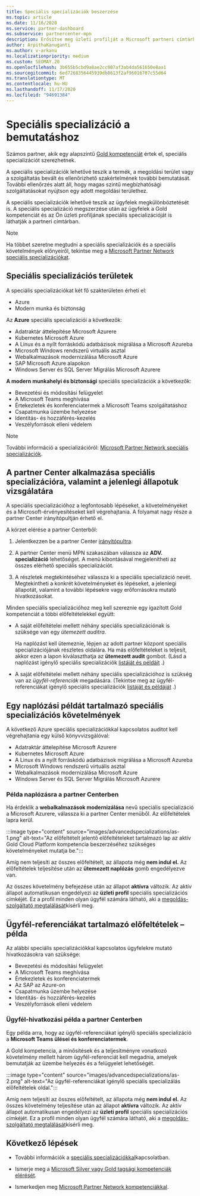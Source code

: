 ```yaml
---
title: Speciális specializációk beszerzése
ms.topic: article
ms.date: 11/16/2020
ms.service: partner-dashboard
ms.subservice: partnercenter-mpn
description: Erősítse meg üzleti profilját a Microsoft partneri címtárban. Ismerje meg, hogyan szerezhet fejlett specializációkat az arany-és ezüst-kompetenciával együtt.
author: ArpithaKanuganti
ms.author: v-arkanu
ms.localizationpriority: medium
ms.custom: SEOMAY.20
ms.openlocfilehash: 3b655b5cbd9a8ae2cc907af3ab4da561650e8aa1
ms.sourcegitcommit: 6ed7268356445939db8613f2af96016707c55d64
ms.translationtype: MT
ms.contentlocale: hu-HU
ms.lasthandoff: 11/17/2020
ms.locfileid: "94691384"
---
```

# <a name="earn-an-advanced-specialization-to-showcase-expertise"></a>Speciális specializáció a bemutatáshoz

Számos partner, akik egy alapszintű [Gold kompetenciát](learn-about-competencies.md) értek el, speciális specializációt szerezhetnek.

A speciális specializációk lehetővé teszik a termék, a megoldási terület vagy a szolgáltatás bevált és ellenőrizhető szakértelmének további bemutatását. További ellenőrzés alatt áll, hogy magas szintű megbízhatósági szolgáltatásokat nyújtson egy adott megoldási területhez.

A speciális specializációk lehetővé teszik az ügyfelek megkülönböztetését is. A speciális specializáció megszerzése után az ügyfelek a Gold kompetenciát és az Ön üzleti profiljának speciális specializációját is láthatják a partneri címtárban.

> [!NOTE]
> Ha többet szeretne megtudni a speciális specializációk és a speciális követelmények előnyeiről, tekintse meg a [Microsoft Partner Network speciális specializációkat](https://partner.microsoft.com/membership/advanced-specialization).

## <a name="advanced-specialization-areas"></a>Speciális specializációs területek

A speciális specializációkat két fő szakterületen érheti el:

- Azure
- Modern munka és biztonság

Az **Azure** speciális specializációi a következők:

- Adatraktár áttelepítése Microsoft Azurere
- Kubernetes Microsoft Azure
- A Linux és a nyílt forráskódú adatbázisok migrálása a Microsoft Azureba
- Microsoft Windows rendszerű virtuális asztal
- Webalkalmazások modernizálása Microsoft Azure
- SAP Microsoft Azure alapokon
- Windows Server és SQL Server Migrálás Microsoft Azurere
 
**A modern munkahelyi és biztonsági** speciális specializációk a következők:

- Bevezetési és módosítási felügyelet
- A Microsoft Teams meghívása
- Értekezletek és konferenciatermek a Microsoft Teams szolgáltatáshoz
- Csapatmunka üzembe helyezése
- Identitás- és hozzáférés-kezelés
- Veszélyforrások elleni védelem
 
> [!NOTE]
> További információ a specializációról: [Microsoft Partner Network speciális specializációk](https://partner.microsoft.com/membership/advanced-specialization).

## <a name="use-partner-center-to-apply-for-advanced-specializations-and-check-their-current-status"></a>A partner Center alkalmazása speciális specializációra, valamint a jelenlegi állapotuk vizsgálatára

A speciális specializációhoz a legfontosabb lépéseket, a követelményeket és a Microsoft-érvényesítéseket kell végrehajtania. A folyamat nagy része a partner Center irányítópultján érhető el.

A körzet elérése a partner Centerből:

1. Jelentkezzen be a partner Center [irányítópultra](https://partner.microsoft.com/dashboard/home).

2. A partner Center menü MPN szakaszában válassza az **ADV. specializáció** lehetőséget. A menü kibontásával megjelenítheti az összes elérhető speciális specializációt.

3. A részletek megtekintéséhez válassza ki a speciális specializáció nevét. Megtekintheti a konkrét követelményeket és lépéseket, a jelenlegi állapotát, valamint a további lépésekre vagy erőforrásokra mutató hivatkozásokat.

Minden speciális specializációhoz meg kell szereznie egy igazított Gold kompetenciát a többi előfeltételekkel együtt:

- A saját előfeltételei mellett néhány speciális specializációnak is szüksége van egy *ütemezett auditra*.

  Ha naplózást kell ütemeznie, lépjen az adott partner központ speciális specializációjának részletes oldalára. Ha más előfeltételeket is teljesít, akkor ezen a lapon kiválaszthatja az **ütemezett audit** gombot. (Lásd a naplózást igénylő speciális specializációk [listáját és példáit](advanced-specializations.md#advanced-specialization-requirements-that-include-an-audit---an-example) .)

- A saját előfeltételei mellett néhány speciális specializációhoz is szükség van az *ügyfél-referenciák* megadására. (Tekintse meg az ügyfél-referenciákat igénylő speciális specializációk [listáját és példáját](advanced-specializations.md#prerequisites-that-include-customer-references---an-example) .)

## <a name="advanced-specialization-requirements-that-include-an-audit---an-example"></a>Egy naplózási példát tartalmazó speciális specializációs követelmények

A következő Azure speciális specializációkkal kapcsolatos auditot kell végrehajtania egy külső könyvvizsgálóval:

- Adatraktár áttelepítése Microsoft Azurere
- Kubernetes Microsoft Azure
- A Linux és a nyílt forráskódú adatbázisok migrálása a Microsoft Azureba
- Microsoft Windows rendszerű virtuális asztal
- Webalkalmazások modernizálása Microsoft Azure
- Windows Server és SQL Server Migrálás Microsoft Azurere

### <a name="audit-example-in-partner-center"></a>Példa naplózásra a partner Centerben

Ha érdeklik a **webalkalmazások modernizálása** nevű speciális specializáció a Microsoft Azurere, válassza ki a partner Center menüből. Az előfeltételek lapra kerül.

:::image type="content" source="images/advancedspecializations/as-1.png" alt-text="Az előfeltételt jelentő előfeltételeket tartalmazó lap az aktív Gold Cloud Platform kompetencia beszerzéséhez szükséges követelményeket mutatja be.":::

Amíg nem teljesíti az összes előfeltételt, az állapota még **nem indul el.**
Az előfeltételek teljesítése után az **ütemezett naplózás** gomb engedélyezve van.

Az összes követelmény befejezése után az állapot **aktívra** változik. Az aktív állapot automatikusan engedélyezi az **üzleti profil** speciális specializációs címkéjét. Ez a profil minden olyan ügyfél számára látható, aki a [megoldás-szolgáltató megtalálását](https://www.microsoft.com/solution-providers/home)kísérli meg.

## <a name="prerequisites-that-include-customer-references---an-example"></a>Ügyfél-referenciákat tartalmazó előfeltételek – példa

Az alábbi speciális specializációkkal kapcsolatos ügyfelekre mutató hivatkozásokra van szüksége:


- Bevezetési és módosítási felügyelet
- A Microsoft Teams meghívása
- Értekezletek és konferenciatermek
- Az SAP az Azure-on
- Csapatmunka üzembe helyezése
- Identitás- és hozzáférés-kezelés
- Veszélyforrások elleni védelem

### <a name="customer-reference-example-in-partner-center"></a>Ügyfél-hivatkozási példa a partner Centerben

Egy példa arra, hogy az ügyfél-referenciákat igénylő speciális specializáció a **Microsoft Teams ülései és konferenciatermek**.

A Gold kompetencia, a minősítések és a teljesítményre vonatkozó követelmény mellett három ügyfél-referenciát kell megadnia, amelyek bemutatják az üzembe helyezés és a felügyelet lehetőségét.

:::image type="content" source="images/advancedspecializations/as-2.png" alt-text="Az ügyfél-referenciákat igénylő speciális specializálás előfeltételek oldal.":::

Amíg nem teljesíti az összes előfeltételt, az állapota még **nem indul el.** Az összes követelmény teljesítése után az állapot **aktívra** változik. Az aktív állapot automatikusan engedélyezi az **üzleti profil** speciális specializációs címkéjét. Ez a profil minden olyan ügyfél számára látható, aki a [megoldás-szolgáltató megtalálását](https://www.microsoft.com/solution-providers/home)kísérli meg.

## <a name="next-steps"></a>Következő lépések

- További információk a [speciális specializációkkal](https://partner.microsoft.com/membership/advanced-specialization)kapcsolatban.

- Ismerje meg a [Microsoft Silver vagy Gold tagsági kompetenciák elérését](learn-about-competencies.md).

- Ismerkedjen meg [Microsoft Partner Network kompetenciákkal](https://partner.microsoft.com/membership/competencies).